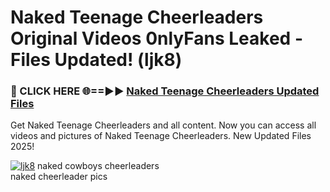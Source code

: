 # Naked Teenage Cheerleaders Original Videos 0nlyFans Leaked - Files Updated! (ljk8)

<h3>🔴 CLICK HERE 🌐==►► <a href="https://tinyurl.com/yckcrads" rel="nofollow">Naked Teenage Cheerleaders Updated Files</a></h3>

Get Naked Teenage Cheerleaders and all content. Now you can access all videos and pictures of Naked Teenage Cheerleaders. New Updated Files 2025!

[![ljk8](https://i.imgur.com/hpKpOFt.gif)](https://tinyurl.com/yckcrads)
naked cowboys cheerleaders<br>
naked cheerleader pics